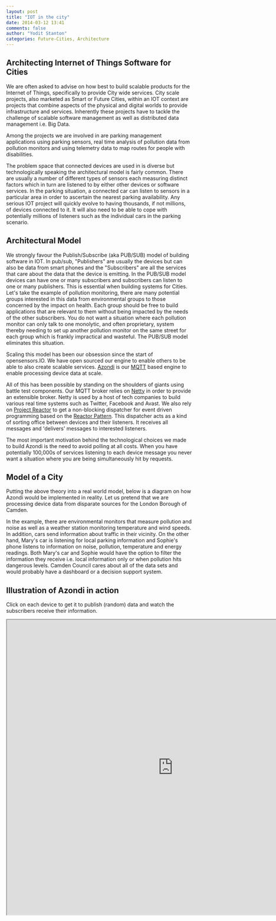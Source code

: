 ```yaml
---
layout: post
title: "IOT in the city"
date: 2014-03-12 13:41
comments: false
author: "Yodit Stanton"
categories: Future-Cities, Architecture
---
```


## Architecting Internet of Things Software for Cities

We are often asked to advise on how best to build scalable products for
the Internet of Things, specifically to provide City wide services. City scale projects, also marketed as Smart or Future
Cities, within an IOT context are projects that combine aspects of the physical
and digital worlds to provide infrastructure and
services. Inherently these projects have to tackle the challenge of
scalable software management as well as distributed data management i.e. Big Data.

Among the projects we are involved in are parking management
applications using parking sensors, real time analysis of pollution data from
pollution monitors and using telemetry data to map routes for people with
disabilities.

The problem space that connected devices are used in is diverse but
technologically speaking the architectural model is fairly common. There are usually
a number of different types of sensors each measuring distinct factors
which in turn are listened to by either other devices or
software services. In the parking situation, a connected car can
listen to sensors in a particular area in order to ascertain
the nearest parking availability.  Any serious IOT project will
quickly evolve to having thousands, if not millions, of devices
connected to it.  It will also need to be able to cope with potentially millions of listeners such as the
individual cars in the parking scenario.

## Architectural Model
We strongly favour the Publish/Subscribe (aka PUB/SUB) model of
building software in IOT.  In pub/sub, "Publishers" are usually the
devices but can also be data from smart phones and the "Subscribers" are all the
services that care about the data that the device is emitting.  In the PUB/SUB
model devices can have one or many subscribers and subscribers
can listen to one or many publishers. This is essential when building
systems for Cities.  Let's take the example of pollution monitoring,
there are many potential groups interested in this data from environmental groups to those
concerned by the impact on health.  Each group should be free to build
applications that are relevant to them without being impacted by the
needs of the other subscribers.  You do not want a situation where
each pollution monitor can only talk to one monolytic, and
often proprietary, system thereby needing to set up another pollution monitor on
the same street for each group which is frankly impractical and
wasteful. The PUB/SUB model eliminates this situation. 

Scaling this model has been our obsession since the start of
opensensors.IO.  We have open sourced our engine to enable others to
be able to also create scalable services. [Azondi](https://github.com/OpenSensorsIO/azondi) is our
[MQTT](http://opensensors.io/) based engine to enable processing device data at
scale.

All of this has been possible by standing on the shoulders of giants
using battle test components.  Our MQTT broker relies on [Netty](http://netty.io/) in order to provide an extensible
broker.  Netty is used by a host of tech companies to build various
real time systems such as Twitter, Facebook and Avast.  We also rely on
[Project Reactor](https://github.com/reactor/reactor) to get a non-blocking
dispatcher for event driven programming based on the
[Reactor Pattern](http://en.wikipedia.org/wiki/Reactor_pattern). This dispatcher acts as a kind of sorting office between devices and their
listeners. It receives all messages and 'delivers' messages to
interested listeners.

The most important motivation behind the technological choices we made to build
Azondi is the need to avoid polling at all costs. When you have
potentially 100,000s of services listening to each device message you
never want a situation where you are being simultaneously hit by requests.

## Model of a City
Putting the above theory into a real world model, below is a diagram
on how Azondi would be implemented in reality.  Let us pretend that we are processing device data from
disparate sources for the London Borough of Camden.

In the example, there are environmental monitors that measure
pollution and noise as well as a weather station monitoring temperature and
wind speeds.  In addition, cars send information about traffic
 in their vicinity. On the other hand, Mary's car is listening for local parking
information and Sophie's phone listens to information on noise,
pollution, temperature and energy readings.  Both Mary's car and Sophie
would have the option to filter the information they receive
i.e. local information only or when pollution hits dangerous levels.  Camden Council cares about all of the data sets and
would probably have a dashboard or a decision support system.

## Illustration of Azondi in action
Click on each device to get it to publish (random) data and watch the
subscribers receive their information.

<iframe src="http://city-model.s3-website-us-east-1.amazonaws.com/#" height=800px width=900px></iframe>


